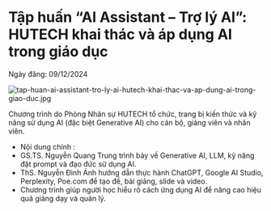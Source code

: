 # Tập huấn “AI Assistant – Trợ lý AI”: HUTECH khai thác và áp dụng AI trong giáo dục

Ngày đăng: 09/12/2024

![tap-huan-ai-assistant-tro-ly-ai-hutech-khai-thac-va-ap-dung-ai-trong-giao-duc.jpg](https://hutech-media.goamazing.org/hutech-statics/media/news/tap-huan-ai-assistant-tro-ly-ai-hutech-khai-thac-va-ap-dung-ai-trong-giao-duc.jpg)

Chương trình do Phòng Nhân sự HUTECH tổ chức, trang bị kiến thức và kỹ năng sử dụng AI (đặc biệt Generative AI) cho cán bộ, giảng viên và nhân viên.

- Nội dung chính :
- GS.TS. Nguyễn Quang Trung trình bày về Generative AI, LLM, kỹ năng đặt prompt và đạo đức sử dụng AI.
- ThS. Nguyễn Đình Ánh hướng dẫn thực hành ChatGPT, Google AI Studio, Perplexity, Poe.com để tạo đề, bài giảng, slide và video.
- Chương trình giúp người học hiểu rõ cách ứng dụng AI để nâng cao hiệu quả giảng dạy và quản lý.
